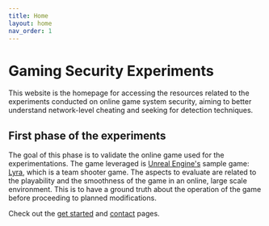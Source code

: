 ```yaml
---
title: Home
layout: home
nav_order: 1
---
```


# Gaming Security Experiments

This website is the homepage for accessing the resources related to the experiments conducted on online game system security, aiming to better understand network-level cheating and seeking for detection techniques. 

## First phase of the experiments
The goal of this phase is to validate the online game used for the experimentations. The game leveraged is [Unreal Engine's](https://www.unrealengine.com/en-US?sessionInvalidated=true) sample game: [Lyra](https://dev.epicgames.com/documentation/en-us/unreal-engine/lyra-sample-game-in-unreal-engine), which is a team shooter game. The aspects to evaluate are related to the playability and the smoothness of the game in an online, large scale environment. This is to have a ground truth about the operation of the game before proceeding to planned modifications.



Check out the [get started](set_up.md) and [contact](contact.md) pages.
